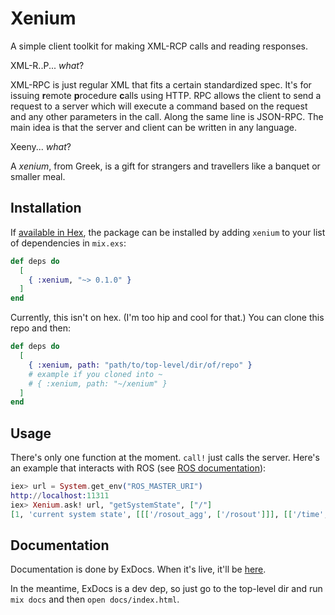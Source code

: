 # Xenium

A simple client toolkit for making XML-RCP calls and reading responses.

XML-R..P... _what_?

XML-RPC is just regular XML that fits a certain standardized spec. It's for
issuing **r**emote **p**rocedure **c**alls using HTTP. RPC allows the client to send
a request to a server which will execute a command based on the request and
any other parameters in the call. Along the same line is JSON-RPC. The main
idea is that the server and client can be written in any language.

Xeeny... _what_?

A _xenium_, from Greek, is a gift for strangers and travellers like a banquet
or smaller meal.

## Installation

If [available in Hex](https://hex.pm/docs/publish), the package can be installed
by adding `xenium` to your list of dependencies in `mix.exs`:

```elixir
def deps do
  [
    { :xenium, "~> 0.1.0" }
  ]
end
```

Currently, this isn't on hex. (I'm too hip and cool for that.) You can clone
this repo and then:

```elixir
def deps do
  [
    { :xenium, path: "path/to/top-level/dir/of/repo" }
    # example if you cloned into ~
    # { :xenium, path: "~/xenium" }
  ]
end
```

## Usage

There's only one function at the moment. `call!` just calls the server. Here's
an example that interacts with ROS (see 
[ROS documentation](http://wiki.ros.org/ROS/Technical%20Overview)):

```elixir
iex> url = System.get_env("ROS_MASTER_URI")
http://localhost:11311
iex> Xenium.ask! url, "getSystemState", ["/"]
[1, 'current system state', [[['/rosout_agg', ['/rosout']]], [['/time', ['/rosout']], ['/rosout', ['/rosout']], ['/clock', ['/rosout']]], [['/rosout/set_logger_level', ['/rosout']], ['/rosout/get_loggers', ['/rosout']]]]]
```

## Documentation

Documentation is done by ExDocs. When it's live, it'll be
[here](http://hexdocs.pm/xenium).

In the meantime, ExDocs is a dev dep, so just go to the top-level dir and run
`mix docs` and then `open docs/index.html`.
